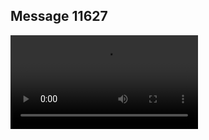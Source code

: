 ## Message 11627



![Video](https://data.iron-swords.co.il/2024/September/21/11627/11627_media.mp4)
